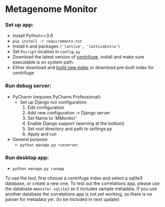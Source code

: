 # Metagenome Monitor

### Set up app:

- Install Python>=3.9 
- `pip install -r requirements.txt`
- Install `R` and packages `('lattice', 'latticeExtra')`
- Set `Rscript` location in `config.py`
- Download the latest version of [centrifuge](https://github.com/DaehwanKimLab/centrifuge), install and make sure executable is on system path
- Either download and [build new index](https://ccb.jhu.edu/software/centrifuge/manual.shtml) or download pre-built index for centrifuge

### Run debug server:

- PyCharm (requires PyCharm Professional):
  - Set up Django run configuration:
    1. Edit configuration
    2. Add new configuration -> Django server
    3. Set Name to 'MMonitor'
    4. Enable Django support (warning at the bottom)
    5. Set root directory and path to _settings.py_
    6. Apply and run
- General purpose:
  - `python manage.py runserver`

### Run desktop app:

- `python manage.py runapp`

To use the tool, first choose a centrifuge index and select a sqlite3 database, or create a new one.
To test out the correlations app, please use the database `mmonitor.sqlite3` as it includes sample metadata.
If you use another database the correlations app is not yet working,
as there is no parser for metadata yet. (to be included in next update)

